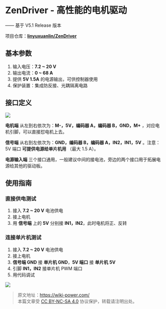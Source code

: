 # ZenDriver - 高性能的电机驱动

—— 基于 V5.1 Release 版本

项目仓库：[**linyuxuanlin/ZenDriver**](https://github.com/linyuxuanlin/ZenDriver)

## 基本参数

1. 输入电压：**7.2 ~ 20 V**
2. 输出电流：**0 ~ 68 A**
3. 提供 **5V 1.5A** 的电源输出，可供控制器使用
4. 保护装置：集成防反接、光耦隔离电路

## 接口定义

![](https://f004.backblazeb2.com/file/wiki-media/img/20200125192433.png)

**电机端** 从左到右依次为：**M-，5V，编码器 A，编码器 B，GND，M+** ，对应电机引脚，可以直接怼电机上去。

**信号端** 从右到左依次为：**GND，编码器 B，编码器 A，IN2，IN1，5V** 。注意：5V 端口 **可提供电源给单片机用** （最大 1.5 A）。

**电源输入端** 三个接口通用，一般建议中间的接电池，旁边的两个接口用于拓展电源给其他的驱动板。

## 使用指南

### 直接供电测试

1. 接入 **7.2 ~ 20 V** 电池供电
2. 接上电机
3. 用 **信号端** 上的 **5V** 分别接 **IN1，IN2**，此时电机将正、反转

### 连接单片机测试

1. 接入 **7.2 ~ 20 V** 电池供电
2. 接上电机
3. **信号端 GND** 接 **单片机 GND**，**5V 端口** 接 **单片机** **5V**
4. 引脚 **IN1，IN2** 接单片机 PWM 端口
5. 用代码调试

![](https://f004.backblazeb2.com/file/wiki-media/img/20200125192734.png)

> 原文地址：<https://wiki-power.com/>  
> 本篇文章受 [CC BY-NC-SA 4.0](https://creativecommons.org/licenses/by/4.0/deed.zh) 协议保护，转载请注明出处。
